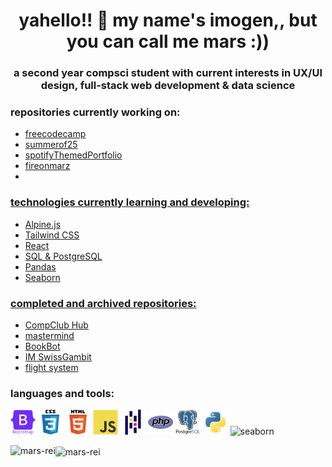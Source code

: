 <h1 align="center">yahello!! 👋 my name's imogen,, but you can call me mars :))</h1>
<h3 align="center">a second year compsci student with current interests in UX/UI design, full-stack web development & data science</h3>

<h3 align="left">repositories currently working on:</h3>
<ul>
  <li><a href="https://github.com/mars-rei/freecodecamp">freecodecamp</a></li>
  <li><a href="https://github.com/mars-rei/summerof25">summerof25</a></li>
  <li><a href="https://github.com/mars-rei/spotifyThemedPortfolio">spotifyThemedPortfolio</a></li>
  <li><a href="https://github.com/mars-rei/fireonmarz">fireonmarz</li>
  <li><a href="https://github.com/mars-rei/random-lyric-generator"></li>
</ul>

<h3 align="left">technologies currently learning and developing:</h3>
<ul>
  <li>Alpine.js</li>
  <li>Tailwind CSS</li>
  <li>React</li>
  <li>SQL & PostgreSQL</li>
  <li>Pandas</li>
  <li>Seaborn</li>
</ul>

<h3 align="left">completed and archived repositories:</h3>
<ul>
  <li><a href="https://github.com/mars-rei/CompClub-Hub">CompClub Hub</a></li>
  <li><a href="https://github.com/mars-rei/mastermind">mastermind</a></li>
  <li><a href="https://github.com/mars-rei/BookBot">BookBot</a></li>
  <li><a href="https://github.com/mars-rei/IM-SwissGambit">IM SwissGambit</a></li>
  <li><a href="https://github.com/mars-rei/flight-system">flight system</a></li>
</ul>

<h3 align="left">languages and tools:</h3>
<p align="left"> 
  <img src="https://raw.githubusercontent.com/devicons/devicon/master/icons/bootstrap/bootstrap-plain-wordmark.svg" alt="bootstrap" width="40" height="40"/>
  <img src="https://raw.githubusercontent.com/devicons/devicon/master/icons/css3/css3-original-wordmark.svg" alt="css3" width="40" height="40"/>
  <img src="https://raw.githubusercontent.com/devicons/devicon/master/icons/html5/html5-original-wordmark.svg" alt="html5" width="40" height="40"/>
  <img src="https://raw.githubusercontent.com/devicons/devicon/master/icons/javascript/javascript-original.svg" alt="javascript" width="40" height="40"/>
  <img src="https://raw.githubusercontent.com/devicons/devicon/2ae2a900d2f041da66e950e4d48052658d850630/icons/pandas/pandas-original.svg" alt="pandas" width="40" height="40"/>
  <img src="https://raw.githubusercontent.com/devicons/devicon/master/icons/php/php-original.svg" alt="php" width="40" height="40"/>
  <img src="https://raw.githubusercontent.com/devicons/devicon/master/icons/postgresql/postgresql-original-wordmark.svg" alt="postgresql" width="40" height="40"/> 
  <img src="https://raw.githubusercontent.com/devicons/devicon/master/icons/python/python-original.svg" alt="python" width="40" height="40"/>
  <img src="https://seaborn.pydata.org/_images/logo-mark-lightbg.svg" alt="seaborn" width="40" height="40"/>
</p>

<p><img align="left" src="https://github-readme-stats.vercel.app/api/top-langs?username=mars-rei&show_icons=true&locale=en&layout=compact" alt="mars-rei" /></p>

<p><img align="center" src="https://github-readme-streak-stats.herokuapp.com/?user=mars-rei&" alt="mars-rei" /></p>



